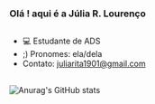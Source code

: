 ### Olá ! aqui é a Júlia R. Lourenço

##

- 💻 Estudante de ADS
- ;) Pronomes: ela/dela
- Contato: juliarita1901@gmail.com

##

![Anurag's GitHub stats](https://github-readme-stats.vercel.app/api?username=anuraghazra&show_icons=true&bg_color=#ADD8E6)
 
